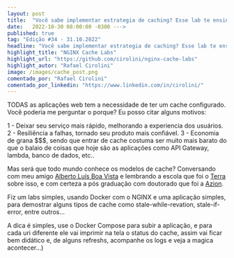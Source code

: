 ```yaml
---
layout: post 
title:  "Você sabe implementar estrategia de caching? Esse lab te ensina!"
date:   2022-10-30 08:00:00 -0300 --->
published: true
tag: "Edição #34 - 31.10.2022"
headline: "Você sabe implementar estrategia de caching? Esse lab te ensina!"
highlight_title: "NGINX Cache Labs"
highlight_url: "https://github.com/cirolini/nginx-cache-labs"
highlight_autor: "Rafael Cirolini"
image: /images/cache_post.png
comentado_por: "Rafael Cirolini"
comentado_por_linkedin: "https://www.linkedin.com/in/cirolini/"
---
```

TODAS as aplicações web tem a necessidade de ter um cache configurado. Você poderia me perguntar o porque? Eu posso citar alguns motivos:

1 - Deixar seu serviço mais rápido, melhorando a experiencia dos usuários.
2 - Resiliência a falhas, tornado seu produto mais confiável.
3 - Economia de grana $$$, sendo que entrar de cache costuma ser muito mais barato do que o balaio de coisas que hoje são as aplicações como API Gateway, lambda, banco de dados, etc..

Mas será que todo mundo conhece os modelos de cache? Conversando com meu amigo [Alberto Luís Boa Vista](https://www.linkedin.com/in/ACoAAAcCNj0B5MO1eVTKpOpH2qzvVF_PLQaJK7M) e lembrando a escola que foi o [Terra](https://www.linkedin.com/company/terra/) sobre isso, e com certeza a pós graduação com doutorado que foi a [Azion](https://www.linkedin.com/company/aziontech/).

Fiz um labs simples, usando Docker com o NGINX e uma aplicação simples, para demostrar alguns tipos de cache como stale-while-revation, stale-if-error, entre outros...

A dica é simples, use o Docker Compose para subir a aplicação, e para cada uri diferente ele vai imprimir na tela o status do cache, assim vai ficar bem didático e, de alguns refreshs, acompanhe os logs e veja a magica acontecer...)